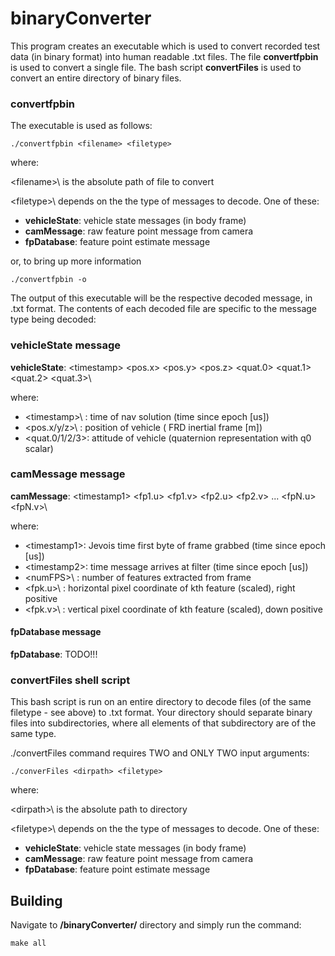 # binaryConverter
This program creates an executable which is used to convert recorded test data (in binary format) into human readable .txt files. The file **convertfpbin** is used to convert a single file. The bash script **convertFiles** is used to convert an entire directory of binary files.

### convertfpbin

The executable is used as follows:

```
./convertfpbin <filename> <filetype>
```

where: 	

\<filename>\ is the absolute path of file to convert

\<filetype>\ depends on the the type of messages to decode. One of these:

- **vehicleState**: vehicle state messages (in body frame)
- **camMessage**: raw feature point message from camera
- **fpDatabase**: feature point estimate message

or, to bring up more information
	
```
./convertfpbin -o
```

The output of this executable will be the respective decoded message, in .txt format. The contents of each decoded file are specific to the message type being decoded:

### vehicleState message
**vehicleState**: \<timestamp> <pos.x> <pos.y> <pos.z> <quat.0> <quat.1> <quat.2> <quat.3>\

where:

- \<timestamp>\	: time of nav solution (time since epoch [us])
- \<pos.x/y/z>\	: position of vehicle ( FRD inertial frame [m])
- \<quat.0/1/2/3>\: attitude of vehicle (quaternion representation with q0 scalar)

### camMessage message
**camMessage**: \<timestamp1> <timestamp2> <numFPS> <fp1.u> <fp1.v> <fp2.u> <fp2.v> ... <fpN.u> <fpN.v>\

where:

- \<timestamp1>\: Jevois time first byte of frame grabbed (time since epoch [us])
- \<timestamp2>\: time message arrives at filter (time since epoch [us])
- \<numFPS>\ 	: number of features extracted from frame
- \<fpk.u>\ 	: horizontal pixel coordinate of kth feature (scaled), right positive
- \<fpk.v>\ 	: vertical pixel coordinate of kth feature (scaled), down positive

#### fpDatabase message
**fpDatabase**: TODO!!!

### convertFiles shell script
This bash script is run on an entire directory to decode files (of the same filetype - see above) to .txt format. Your directory should separate binary files into subdirectories, where all elements of that subdirectory are of the same type.

./convertFiles command requires TWO and ONLY TWO input arguments:
```
./converFiles <dirpath> <filetype>
```

where: 	

\<dirpath>\ is the absolute path to directory

\<filetype>\ depends on the the type of messages to decode. One of these:

- **vehicleState**: vehicle state messages (in body frame)
- **camMessage**: raw feature point message from camera
- **fpDatabase**: feature point estimate message

## Building
Navigate to **/binaryConverter/** directory and simply run the command:
```
make all
```
